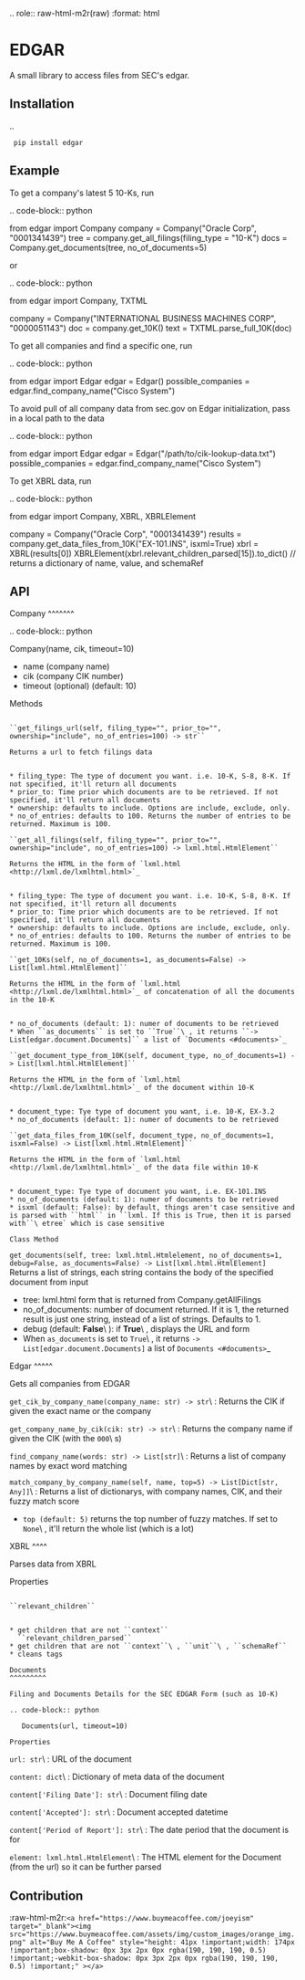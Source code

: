 .. role:: raw-html-m2r(raw)
   :format: html


EDGAR
=====

A small library to access files from SEC's edgar.

Installation
------------

..

     pip install edgar


Example
-------

To get a company's latest 5 10-Ks, run

.. code-block:: python

   from edgar import Company
   company = Company("Oracle Corp", "0001341439")
   tree = company.get_all_filings(filing_type = "10-K")
   docs = Company.get_documents(tree, no_of_documents=5)

or

.. code-block:: python

   from edgar import Company, TXTML

   company = Company("INTERNATIONAL BUSINESS MACHINES CORP", "0000051143")
   doc = company.get_10K()
   text = TXTML.parse_full_10K(doc)

To get all companies and find a specific one, run

.. code-block:: python

   from edgar import Edgar
   edgar = Edgar()
   possible_companies = edgar.find_company_name("Cisco System")

To avoid pull of all company data from sec.gov on Edgar initialization, pass in a local path to the data

.. code-block:: python

   from edgar import Edgar
   edgar = Edgar("/path/to/cik-lookup-data.txt")
   possible_companies = edgar.find_company_name("Cisco System")

To get XBRL data, run

.. code-block:: python

   from edgar import Company, XBRL, XBRLElement

   company = Company("Oracle Corp", "0001341439")
   results = company.get_data_files_from_10K("EX-101.INS", isxml=True)
   xbrl = XBRL(results[0])
   XBRLElement(xbrl.relevant_children_parsed[15]).to_dict() // returns a dictionary of name, value, and schemaRef

API
---

Company
^^^^^^^

.. code-block:: python

   Company(name, cik, timeout=10)


* name (company name)
* cik (company CIK number)
* timeout (optional) (default: 10)

Methods
~~~~~~~

``get_filings_url(self, filing_type="", prior_to="", ownership="include", no_of_entries=100) -> str``

Returns a url to fetch filings data


* filing_type: The type of document you want. i.e. 10-K, S-8, 8-K. If not specified, it'll return all documents
* prior_to: Time prior which documents are to be retrieved. If not specified, it'll return all documents
* ownership: defaults to include. Options are include, exclude, only.
* no_of_entries: defaults to 100. Returns the number of entries to be returned. Maximum is 100.

``get_all_filings(self, filing_type="", prior_to="", ownership="include", no_of_entries=100) -> lxml.html.HtmlElement``

Returns the HTML in the form of `lxml.html <http://lxml.de/lxmlhtml.html>`_


* filing_type: The type of document you want. i.e. 10-K, S-8, 8-K. If not specified, it'll return all documents
* prior_to: Time prior which documents are to be retrieved. If not specified, it'll return all documents
* ownership: defaults to include. Options are include, exclude, only.
* no_of_entries: defaults to 100. Returns the number of entries to be returned. Maximum is 100.

``get_10Ks(self, no_of_documents=1, as_documents=False) -> List[lxml.html.HtmlElement]``

Returns the HTML in the form of `lxml.html <http://lxml.de/lxmlhtml.html>`_ of concatenation of all the documents in the 10-K


* no_of_documents (default: 1): numer of documents to be retrieved
* When ``as_documents`` is set to ``True``\ , it returns ``-> List[edgar.document.Documents]`` a list of `Documents <#documents>`_

``get_document_type_from_10K(self, document_type, no_of_documents=1) -> List[lxml.html.HtmlElement]``

Returns the HTML in the form of `lxml.html <http://lxml.de/lxmlhtml.html>`_ of the document within 10-K


* document_type: Tye type of document you want, i.e. 10-K, EX-3.2
* no_of_documents (default: 1): numer of documents to be retrieved

``get_data_files_from_10K(self, document_type, no_of_documents=1, isxml=False) -> List[lxml.html.HtmlElement]``

Returns the HTML in the form of `lxml.html <http://lxml.de/lxmlhtml.html>`_ of the data file within 10-K


* document_type: Tye type of document you want, i.e. EX-101.INS
* no_of_documents (default: 1): numer of documents to be retrieved
* isxml (default: False): by default, things aren't case sensitive and is parsed with ``html`` in ``lxml. If this is True, then it is parsed with``\ etree` which is case sensitive

Class Method
~~~~~~~~~~~~

``get_documents(self, tree: lxml.html.Htmlelement, no_of_documents=1, debug=False, as_documents=False) -> List[lxml.html.HtmlElement]`` Returns a list of strings, each string contains the body of the specified document from input


* tree: lxml.html form that is returned from Company.getAllFilings
* no_of_documents: number of document returned. If it is 1, the returned result is just one string, instead of a list of strings. Defaults to 1.
* debug (default: **False**\ ): if **True**\ , displays the URL and form
* When ``as_documents`` is set to ``True``\ , it returns ``-> List[edgar.document.Documents]`` a list of `Documents <#documents>`_

Edgar
^^^^^

Gets all companies from EDGAR

``get_cik_by_company_name(company_name: str) -> str``\ : Returns the CIK if given the exact name or the company

``get_company_name_by_cik(cik: str) -> str``\ : Returns the company name if given the CIK (with the ``000``\ s) 

``find_company_name(words: str) -> List[str]``\ : Returns a list of company names by exact word matching

``match_company_by_company_name(self, name, top=5) -> List[Dict[str, Any]]``\ : Returns a list of dictionarys, with company names, CIK, and their fuzzy match score


* ``top (default: 5)`` returns the top number of fuzzy matches. If set to ``None``\ , it'll return the whole list (which is a lot)

XBRL
^^^^

Parses data from XBRL

Properties
~~~~~~~~~~

``relevant_children``


* get children that are not ``context``
  ``relevant_children_parsed``
* get children that are not ``context``\ , ``unit``\ , ``schemaRef``
* cleans tags

Documents
^^^^^^^^^

Filing and Documents Details for the SEC EDGAR Form (such as 10-K)

.. code-block:: python

   Documents(url, timeout=10)

Properties
~~~~~~~~~~

``url: str``\ : URL of the document

``content: dict``\ : Dictionary of meta data of the document

``content['Filing Date']: str``\ : Document filing date

``content['Accepted']: str``\ : Document accepted datetime

``content['Period of Report']: str``\ : The date period that the document is for

``element: lxml.html.HtmlElement``\ : The HTML element for the Document (from the url) so it can be further parsed

Contribution
------------

:raw-html-m2r:`<a href="https://www.buymeacoffee.com/joeyism" target="_blank"><img src="https://www.buymeacoffee.com/assets/img/custom_images/orange_img.png" alt="Buy Me A Coffee" style="height: 41px !important;width: 174px !important;box-shadow: 0px 3px 2px 0px rgba(190, 190, 190, 0.5) !important;-webkit-box-shadow: 0px 3px 2px 0px rgba(190, 190, 190, 0.5) !important;" ></a>`